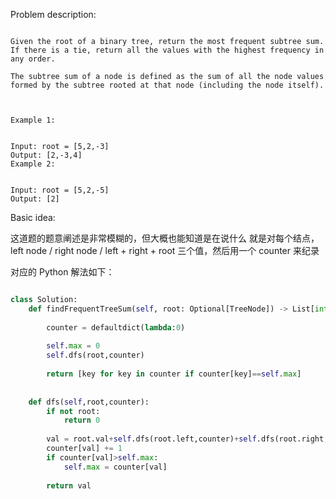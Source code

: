 
Problem description:

```

Given the root of a binary tree, return the most frequent subtree sum. If there is a tie, return all the values with the highest frequency in any order.

The subtree sum of a node is defined as the sum of all the node values formed by the subtree rooted at that node (including the node itself).

 

Example 1:


Input: root = [5,2,-3]
Output: [2,-3,4]
Example 2:


Input: root = [5,2,-5]
Output: [2]

```

Basic idea:

这道题的题意阐述是非常模糊的，但大概也能知道是在说什么
就是对每个结点，left node / right node / left + right + root
三个值，然后用一个 counter 来纪录

对应的 Python 解法如下：

```Python

class Solution:
    def findFrequentTreeSum(self, root: Optional[TreeNode]) -> List[int]:
        
        counter = defaultdict(lambda:0)
        
        self.max = 0
        self.dfs(root,counter)
        
        return [key for key in counter if counter[key]==self.max]
    
    
    def dfs(self,root,counter):
        if not root:
            return 0
        
        val = root.val+self.dfs(root.left,counter)+self.dfs(root.right,counter)
        counter[val] += 1
        if counter[val]>self.max:
            self.max = counter[val]
        
        return val

```